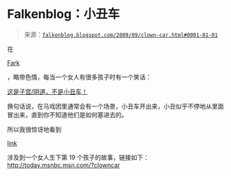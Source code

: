 <!--yml

分类：未分类

日期：2024-05-12 21:50:30

-->

# Falkenblog：小丑车

> 来源：[`falkenblog.blogspot.com/2009/09/clown-car.html#0001-01-01`](http://falkenblog.blogspot.com/2009/09/clown-car.html#0001-01-01)

在

[Fark](http://www.fark.com/)

，略带色情，每当一个女人有很多孩子时有一个笑话：

[这是子宫/阴道，不是小丑车！](http://www.myspacesarcasm.com/myspace-motivational-comments/4/pics_motivation-vagina-clown-car.jpg)

换句话说，在马戏团里通常会有一个场景，小丑车开出来，小丑似乎不停地从里面冒出来，直到你不知道他们是如何塞进去的。

所以我很惊讶地看到

[link](http://today.msnbc.msn.com/?clowncar)

涉及到一个女人生下第 19 个孩子的故事，链接如下：http://today.msnbc.msn.com/?clowncar
